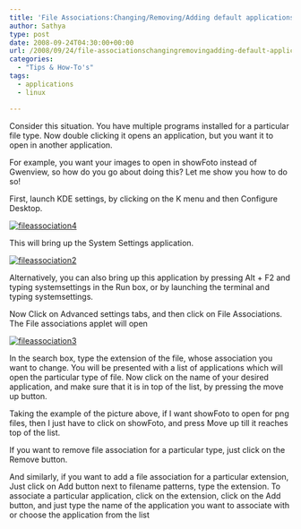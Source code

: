 ```yaml
---
title: 'File Associations:Changing/Removing/Adding default applications for particular filetypes in openSUSE 11 & KDE 4.1'
author: Sathya
type: post
date: 2008-09-24T04:30:00+00:00
url: /2008/09/24/file-associationschangingremovingadding-default-applications-for-particular-filetypes-in-opensuse-11-kde-41/
categories:
  - "Tips & How-To's"
tags:
  - applications
  - linux

---
```

Consider this situation. You have multiple programs installed for a particular file type. Now double clicking it opens an application, but you want it to open in another application.

For example, you want your images to open in showFoto instead of Gwenview, so how do you go about doing this? Let me show you how to do so!

<!--more-->

First, launch KDE settings, by clicking on the K menu and then Configure Desktop.

[<img style="border-right: 0px; border-top: 0px; border-left: 0px; border-bottom: 0px" title="fileassociation4" src="https://sathyasays.com/wp-content/uploads/2008/09/fileassociation4-thumb.jpg" border="0" alt="fileassociation4"   />][1]

This will bring up the System Settings application.

[<img style="border-right: 0px; border-top: 0px; border-left: 0px; border-bottom: 0px" title="fileassociation2" src="https://sathyasays.com/wp-content/uploads/2008/09/fileassociation2-thumb.jpg" border="0" alt="fileassociation2"   />][2]

Alternatively, you can also bring up this application by pressing Alt + F2 and typing systemsettings in the Run box, or by launching the terminal and typing systemsettings.

Now Click on Advanced settings tabs, and then click on File Associations. The File associations applet will open

[<img style="border-right: 0px; border-top: 0px; border-left: 0px; border-bottom: 0px" title="fileassociation3" src="https://sathyasays.com/wp-content/uploads/2008/09/fileassociation3-thumb.jpg" border="0" alt="fileassociation3"   />][3] 

In the search box, type the extension of the file, whose association you want to change. You will be presented with a list of applications which will open the particular type of file. Now click on the name of your desired application, and make sure that it is in top of the list, by pressing the move up button.

Taking the example of the picture above, if I want showFoto to open for png files, then I just have to click on showFoto, and press Move up till it reaches top of the list.

If you want to remove file association for a particular type, just click on the Remove button.

And similarly, if you want to add a file association for a particular extension, Just click on Add button next to filename patterns, type the extension. To associate a particular application, click on the extension, click on the Add button, and just type the name of the application you want to associate with or choose the application from the list

 [1]: https://sathyasays.com/wp-content/uploads/2008/09/fileassociation43.jpg
 [2]: https://sathyasays.com/wp-content/uploads/2008/09/fileassociation2.jpg
 [3]: https://sathyasays.com/wp-content/uploads/2008/09/fileassociation3.jpg
